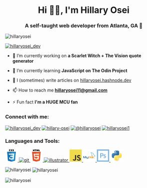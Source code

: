 <h1 align="center">Hi 👋🏾, I'm Hillary Osei</h1>
<h3 align="center">A self-taught web developer from Atlanta, GA 🍑</h3>

<p align="left"> <img src="https://komarev.com/ghpvc/?username=hillaryosei&label=Profile%20views&color=0e75b6&style=flat" alt="hillaryosei" /> </p>

<p align="left"> <a href="https://twitter.com/hillaryosei_dev" target="blank"><img src="https://img.shields.io/twitter/follow/hillaryosei_dev?logo=twitter&style=for-the-badge" alt="hillaryosei_dev" /></a> </p>

- 🔭 I’m currently working on **a Scarlet Witch + The Vision quote generator**

- 🌱 I’m currently learning **JavaScript on The Odin Project**

- 📝 I (sometimes) write articles on [hillaryosei.hashnode.dev](hillaryosei.hashnode.dev)

- 📫 How to reach me **hillaryosei11@gmail.com**

- ⚡ Fun fact **I'm a HUGE MCU fan**

<h3 align="left">Connect with me:</h3>
<p align="left">
<a href="https://twitter.com/hillaryosei_dev" target="blank"><img align="center" src="https://raw.githubusercontent.com/rahuldkjain/github-profile-readme-generator/master/src/images/icons/Social/twitter.svg" alt="hillaryosei_dev" height="30" width="40" /></a>
<a href="https://linkedin.com/in/hillary-osei" target="blank"><img align="center" src="https://raw.githubusercontent.com/rahuldkjain/github-profile-readme-generator/master/src/images/icons/Social/linked-in-alt.svg" alt="hillary-osei" height="30" width="40" /></a>
<a href="https://hashnode.com/@hillaryosei" target="blank"><img align="center" src="https://raw.githubusercontent.com/rahuldkjain/github-profile-readme-generator/master/src/images/icons/Social/hashnode.svg" alt="@hillaryosei" height="30" width="40" /></a>
<a href="https://www.hackerrank.com/hillaryosei1" target="blank"><img align="center" src="https://raw.githubusercontent.com/rahuldkjain/github-profile-readme-generator/master/src/images/icons/Social/hackerrank.svg" alt="hillaryosei1" height="30" width="40" /></a>
</p>

<h3 align="left">Languages and Tools:</h3>
<p align="left"> <a href="https://www.w3schools.com/css/" target="_blank" rel="noreferrer"> <img src="https://raw.githubusercontent.com/devicons/devicon/master/icons/css3/css3-original-wordmark.svg" alt="css3" width="40" height="40"/> </a> <a href="https://git-scm.com/" target="_blank" rel="noreferrer"> <img src="https://www.vectorlogo.zone/logos/git-scm/git-scm-icon.svg" alt="git" width="40" height="40"/> </a> <a href="https://www.w3.org/html/" target="_blank" rel="noreferrer"> <img src="https://raw.githubusercontent.com/devicons/devicon/master/icons/html5/html5-original-wordmark.svg" alt="html5" width="40" height="40"/> </a> <a href="https://www.adobe.com/in/products/illustrator.html" target="_blank" rel="noreferrer"> <img src="https://www.vectorlogo.zone/logos/adobe_illustrator/adobe_illustrator-icon.svg" alt="illustrator" width="40" height="40"/> </a> <a href="https://developer.mozilla.org/en-US/docs/Web/JavaScript" target="_blank" rel="noreferrer"> <img src="https://raw.githubusercontent.com/devicons/devicon/master/icons/javascript/javascript-original.svg" alt="javascript" width="40" height="40"/> </a> <a href="https://www.mysql.com/" target="_blank" rel="noreferrer"> <img src="https://raw.githubusercontent.com/devicons/devicon/master/icons/mysql/mysql-original-wordmark.svg" alt="mysql" width="40" height="40"/> </a> <a href="https://www.photoshop.com/en" target="_blank" rel="noreferrer"> <img src="https://raw.githubusercontent.com/devicons/devicon/master/icons/photoshop/photoshop-line.svg" alt="photoshop" width="40" height="40"/> </a> <a href="https://www.python.org" target="_blank" rel="noreferrer"> <img src="https://raw.githubusercontent.com/devicons/devicon/master/icons/python/python-original.svg" alt="python" width="40" height="40"/> </a> </p>

<p><img align="left" src="https://github-readme-stats.vercel.app/api/top-langs?username=hillaryosei&show_icons=true&locale=en&layout=compact" alt="hillaryosei" /></p>

<p>&nbsp;<img align="center" src="https://github-readme-stats.vercel.app/api?username=hillaryosei&show_icons=true&locale=en" alt="hillaryosei" /></p>

<p><img align="center" src="https://github-readme-streak-stats.herokuapp.com/?user=hillaryosei&" alt="hillaryosei" /></p>
